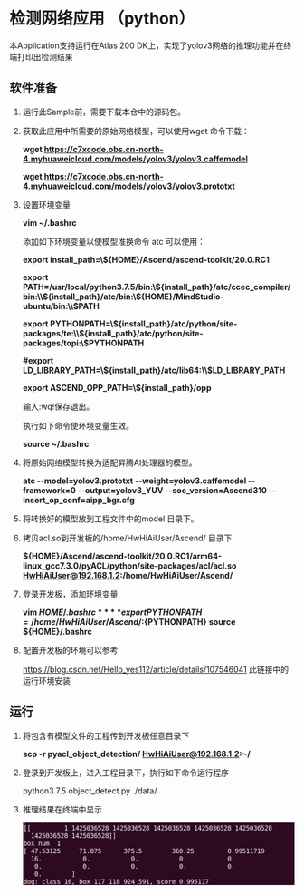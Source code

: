 # 检测网络应用 （python）

本Application支持运行在Atlas 200 DK上，实现了yolov3网络的推理功能并在终端打印出检测结果

## 软件准备

1. 运行此Sample前，需要下载本仓中的源码包。

2. 获取此应用中所需要的原始网络模型，可以使用wget 命令下载：

   **wget https://c7xcode.obs.cn-north-4.myhuaweicloud.com/models/yolov3/yolov3.caffemodel**

   **wget https://c7xcode.obs.cn-north-4.myhuaweicloud.com/models/yolov3/yolov3.prototxt** 

3. 设置环境变量

   **vim ~/.bashrc**

   添加如下环境变量以使模型准换命令 atc 可以使用：

   **export install_path=\\${HOME}/Ascend/ascend-toolkit/20.0.RC1**

   **export PATH=/usr/local/python3.7.5/bin:\\${install_path}/atc/ccec_compiler/bin:\\${install_path}/atc/bin:\\${HOME}/MindStudio-ubuntu/bin:\\$PATH**

   **export PYTHONPATH=\\${install_path}/atc/python/site-packages/te:\\${install_path}/atc/python/site-packages/topi:\\$PYTHONPATH**

   **#export LD_LIBRARY_PATH=\\${install_path}/atc/lib64:\\$LD_LIBRARY_PATH**

   **export ASCEND_OPP_PATH=\\${install_path}/opp**

   输入:wq!保存退出。

   执行如下命令使环境变量生效。

   **source \~/.bashrc**  

4. 将原始网络模型转换为适配昇腾AI处理器的模型。

   **atc --model=yolov3.prototxt --weight=yolov3.caffemodel --framework=0 --output=yolov3_YUV --soc_version=Ascend310 --insert_op_conf=aipp_bgr.cfg**

5. 将转换好的模型放到工程文件中的model 目录下。

6. 拷贝acl.so到开发板的/home/HwHiAiUser/Ascend/ 目录下

   **${HOME}/Ascend/ascend-toolkit/20.0.RC1/arm64-linux_gcc7.3.0/pyACL/python/site-packages/acl/acl.so HwHiAiUser@192.168.1.2:/home/HwHiAiUser/Ascend/**

7. 登录开发板，添加环境变量

   **vim ${HOME}/.bashrc**
   **export PYTHONPATH=/home/HwHiAiUser/Ascend/:${PYTHONPATH}**
   **source ${HOME}/.bashrc**

8. 配置开发板的环境可以参考

   https://blog.csdn.net/Hello_yes112/article/details/107546041 此链接中的运行环境安装

   

## 运行

1. 将包含有模型文件的工程传到开发板任意目录下

   **scp -r pyacl_object_detection/ HwHiAiUser@192.168.1.2:~/**

2. 登录到开发板上，进入工程目录下，执行如下命令运行程序

   python3.7.5 object_detect.py ./data/

3. 推理结果在终端中显示

   ![image-20200725185820768](figures/obj_res.png)